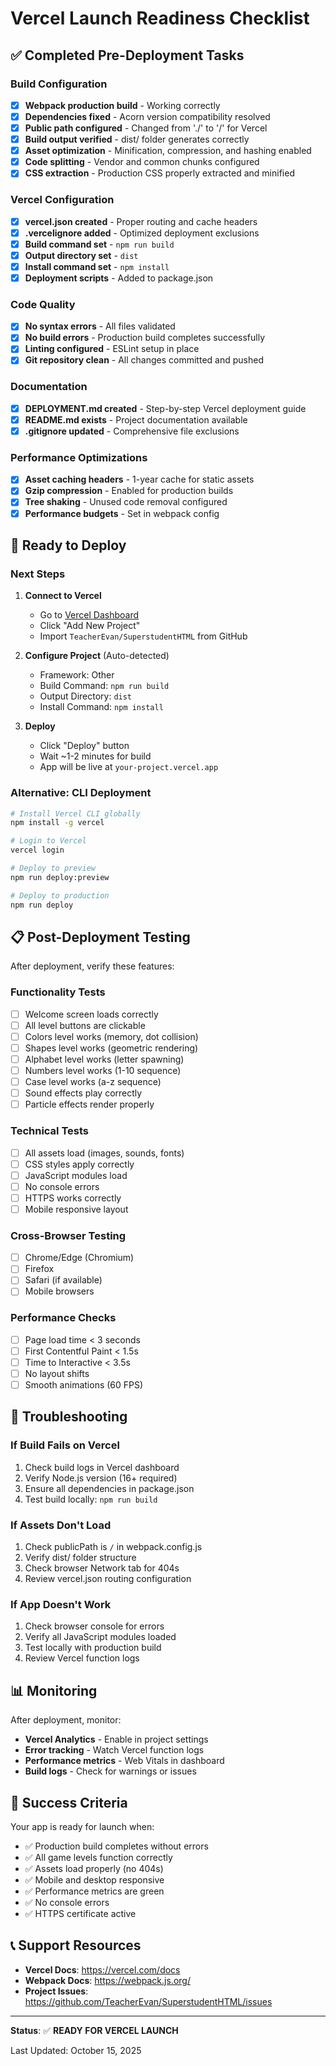 # Vercel Launch Readiness Checklist

## ✅ Completed Pre-Deployment Tasks

### Build Configuration
- [x] **Webpack production build** - Working correctly
- [x] **Dependencies fixed** - Acorn version compatibility resolved
- [x] **Public path configured** - Changed from './' to '/' for Vercel
- [x] **Build output verified** - dist/ folder generates correctly
- [x] **Asset optimization** - Minification, compression, and hashing enabled
- [x] **Code splitting** - Vendor and common chunks configured
- [x] **CSS extraction** - Production CSS properly extracted and minified

### Vercel Configuration
- [x] **vercel.json created** - Proper routing and cache headers
- [x] **.vercelignore added** - Optimized deployment exclusions
- [x] **Build command set** - `npm run build`
- [x] **Output directory set** - `dist`
- [x] **Install command set** - `npm install`
- [x] **Deployment scripts** - Added to package.json

### Code Quality
- [x] **No syntax errors** - All files validated
- [x] **No build errors** - Production build completes successfully
- [x] **Linting configured** - ESLint setup in place
- [x] **Git repository clean** - All changes committed and pushed

### Documentation
- [x] **DEPLOYMENT.md created** - Step-by-step Vercel deployment guide
- [x] **README.md exists** - Project documentation available
- [x] **.gitignore updated** - Comprehensive file exclusions

### Performance Optimizations
- [x] **Asset caching headers** - 1-year cache for static assets
- [x] **Gzip compression** - Enabled for production builds
- [x] **Tree shaking** - Unused code removal configured
- [x] **Performance budgets** - Set in webpack config

## 🚀 Ready to Deploy

### Next Steps

1. **Connect to Vercel**
   - Go to [Vercel Dashboard](https://vercel.com/dashboard)
   - Click "Add New Project"
   - Import `TeacherEvan/SuperstudentHTML` from GitHub

2. **Configure Project** (Auto-detected)
   - Framework: Other
   - Build Command: `npm run build`
   - Output Directory: `dist`
   - Install Command: `npm install`

3. **Deploy**
   - Click "Deploy" button
   - Wait ~1-2 minutes for build
   - App will be live at `your-project.vercel.app`

### Alternative: CLI Deployment

```bash
# Install Vercel CLI globally
npm install -g vercel

# Login to Vercel
vercel login

# Deploy to preview
npm run deploy:preview

# Deploy to production
npm run deploy
```

## 📋 Post-Deployment Testing

After deployment, verify these features:

### Functionality Tests
- [ ] Welcome screen loads correctly
- [ ] All level buttons are clickable
- [ ] Colors level works (memory, dot collision)
- [ ] Shapes level works (geometric rendering)
- [ ] Alphabet level works (letter spawning)
- [ ] Numbers level works (1-10 sequence)
- [ ] Case level works (a-z sequence)
- [ ] Sound effects play correctly
- [ ] Particle effects render properly

### Technical Tests
- [ ] All assets load (images, sounds, fonts)
- [ ] CSS styles apply correctly
- [ ] JavaScript modules load
- [ ] No console errors
- [ ] HTTPS works correctly
- [ ] Mobile responsive layout

### Cross-Browser Testing
- [ ] Chrome/Edge (Chromium)
- [ ] Firefox
- [ ] Safari (if available)
- [ ] Mobile browsers

### Performance Checks
- [ ] Page load time < 3 seconds
- [ ] First Contentful Paint < 1.5s
- [ ] Time to Interactive < 3.5s
- [ ] No layout shifts
- [ ] Smooth animations (60 FPS)

## 🔧 Troubleshooting

### If Build Fails on Vercel

1. Check build logs in Vercel dashboard
2. Verify Node.js version (16+ required)
3. Ensure all dependencies in package.json
4. Test build locally: `npm run build`

### If Assets Don't Load

1. Check publicPath is `/` in webpack.config.js
2. Verify dist/ folder structure
3. Check browser Network tab for 404s
4. Review vercel.json routing configuration

### If App Doesn't Work

1. Check browser console for errors
2. Verify all JavaScript modules loaded
3. Test locally with production build
4. Review Vercel function logs

## 📊 Monitoring

After deployment, monitor:

- **Vercel Analytics** - Enable in project settings
- **Error tracking** - Watch Vercel function logs
- **Performance metrics** - Web Vitals in dashboard
- **Build logs** - Check for warnings or issues

## 🎯 Success Criteria

Your app is ready for launch when:

- ✅ Production build completes without errors
- ✅ All game levels function correctly
- ✅ Assets load properly (no 404s)
- ✅ Mobile and desktop responsive
- ✅ Performance metrics are green
- ✅ No console errors
- ✅ HTTPS certificate active

## 📞 Support Resources

- **Vercel Docs**: https://vercel.com/docs
- **Webpack Docs**: https://webpack.js.org/
- **Project Issues**: https://github.com/TeacherEvan/SuperstudentHTML/issues

---

**Status**: ✅ **READY FOR VERCEL LAUNCH**

Last Updated: October 15, 2025
